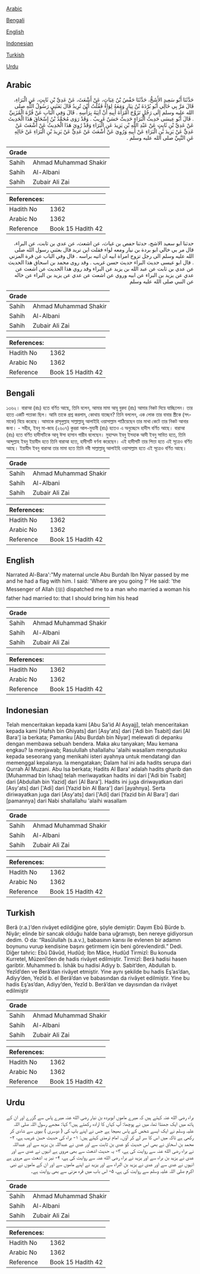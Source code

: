 [Arabic](#arabic)

[Bengali](#bengali)

[English](#english)

[Indonesian](#indonesian)

[Turkish](#turkish)

[Urdu](#urdu)

## Arabic


<div dir="rtl" lang="ar" style={{fontSize:'larger',backgroundColor:'#f8f9fa',padding:20}}>
حَدَّثَنَا أَبُو سَعِيدٍ الأَشَجُّ، حَدَّثَنَا حَفْصُ بْنُ غِيَاثٍ، عَنْ أَشْعَثَ، عَنْ عَدِيِّ بْنِ ثَابِتٍ، عَنِ الْبَرَاءِ، قَالَ مَرَّ بِي خَالِي أَبُو بُرْدَةَ بْنُ نِيَارٍ وَمَعَهُ لِوَاءٌ فَقُلْتُ أَيْنَ تُرِيدُ قَالَ بَعَثَنِي رَسُولُ اللَّهِ صلى الله عليه وسلم إِلَى رَجُلٍ تَزَوَّجَ امْرَأَةَ أَبِيهِ أَنْ آتِيَهُ بِرَأْسِهِ ‏.‏ قَالَ وَفِي الْبَابِ عَنْ قُرَّةَ الْمُزَنِيِّ ‏.‏ قَالَ أَبُو عِيسَى حَدِيثُ الْبَرَاءِ حَدِيثٌ حَسَنٌ غَرِيبٌ ‏.‏ وَقَدْ رَوَى مُحَمَّدُ بْنُ إِسْحَاقَ هَذَا الْحَدِيثَ عَنْ عَدِيِّ بْنِ ثَابِتٍ عَنْ عَبْدِ اللَّهِ بْنِ يَزِيدَ عَنِ الْبَرَاءِ وَقَدْ رُوِيَ هَذَا الْحَدِيثُ عَنْ أَشْعَثَ عَنْ عَدِيٍّ عَنْ يَزِيدَ بْنِ الْبَرَاءِ عَنْ أَبِيهِ وَرُوِيَ عَنْ أَشْعَثَ عَنْ عَدِيٍّ عَنْ يَزِيدَ بْنِ الْبَرَاءِ عَنْ خَالِهِ عَنِ النَّبِيِّ صلى الله عليه وسلم ‏.‏
</div>
<div style={{backgroundColor:'#f8f9fa',padding:20, marginBottom: 10}}><table> <thead> <tr> <th>Grade</th> <th></th> </tr> </thead> <tbody> <tr><td>Sahih</td><td>Ahmad Muhammad Shakir</td></tr><tr><td>Sahih</td><td>Al-Albani</td></tr><tr><td>Sahih</td><td>Zubair Ali Zai</td></tr></tbody></table><table> <thead> <tr> <th>References:</th> <th></th> </tr> </thead> <tbody><tr><td>Hadith No</td><td>1362</td></tr><tr><td>Arabic No</td><td>1362</td></tr><tr><td>Reference</td><td>Book 15 Hadith 42</td></tr></tbody></table></div>


<div dir="rtl" lang="ar" style={{fontSize:'larger',backgroundColor:'#f8f9fa',padding:20}}>
حدثنا ابو سعيد الاشج، حدثنا حفص بن غياث، عن اشعث، عن عدي بن ثابت، عن البراء، قال مر بي خالي ابو بردة بن نيار ومعه لواء فقلت اين تريد قال بعثني رسول الله صلى الله عليه وسلم الى رجل تزوج امراة ابيه ان اتيه براسه . قال وفي الباب عن قرة المزني . قال ابو عيسى حديث البراء حديث حسن غريب . وقد روى محمد بن اسحاق هذا الحديث عن عدي بن ثابت عن عبد الله بن يزيد عن البراء وقد روي هذا الحديث عن اشعث عن عدي عن يزيد بن البراء عن ابيه وروي عن اشعث عن عدي عن يزيد بن البراء عن خاله عن النبي صلى الله عليه وسلم
</div>
<div style={{backgroundColor:'#f8f9fa',padding:20, marginBottom: 10}}><table> <thead> <tr> <th>Grade</th> <th></th> </tr> </thead> <tbody> <tr><td>Sahih</td><td>Ahmad Muhammad Shakir</td></tr><tr><td>Sahih</td><td>Al-Albani</td></tr><tr><td>Sahih</td><td>Zubair Ali Zai</td></tr></tbody></table><table> <thead> <tr> <th>References:</th> <th></th> </tr> </thead> <tbody><tr><td>Hadith No</td><td>1362</td></tr><tr><td>Arabic No</td><td>1362</td></tr><tr><td>Reference</td><td>Book 15 Hadith 42</td></tr></tbody></table></div>

## Bengali


<div dir="ltr" lang="bn" style={{fontSize:'larger',backgroundColor:'#f8f9fa',padding:20}}>
১৩৬২। বারাআ (রাঃ) হতে বর্ণিত আছে, তিনি বলেন, আমার মামা আবূ বুরদা (রাঃ) আমার নিকট দিয়ে যাচ্ছিলেন। তার হাতে একটি পতাকা ছিল। আমি তাকে প্রশ্ন করলাম, কোথায় যাচ্ছেন? তিনি বললেন, এক লোক তার বাবার স্ত্রীকে (সৎমাকে) বিয়ে করেছে। আমাকে রাসূলুল্লাহ সাল্লাল্লাহু আলাইহি ওয়াসাল্লাম পাঠিয়েছেন তার মাথা কেটে তার নিকট আনার জন্য। - সহীহ, ইবনু মা-জাহ (২৬০৭) কুররা আল-মুযানী (রাঃ) হতেও এ অনুচ্ছেদে হাদীস বর্ণিত আছে। বারাআ (রাঃ) হতে বর্ণিত হাদীসটিকে আবূ ঈসা হাসান গারীব বলেছেন। মুহাম্মদ ইবনু ইসহাক আদী ইবনু সাবিত হতে, তিনি আব্দুল্লাহ ইবনু ইয়াযীদ হতে তিনি বারাআ হতে, হাদীসটি বর্ণনা করেছেন। এই হাদীসটি তার পিতা হতে এই সূত্রেও বর্ণিত আছে। ইয়াযীদ ইবনু বারাআ তার মামা হতে তিনি নবী সাল্লাল্লাহু আলাইহি ওয়াসাল্লাম হতে এই সূত্রেও বর্ণিত আছে।
</div>
<div style={{backgroundColor:'#f8f9fa',padding:20, marginBottom: 10}}><table> <thead> <tr> <th>Grade</th> <th></th> </tr> </thead> <tbody> <tr><td>Sahih</td><td>Ahmad Muhammad Shakir</td></tr><tr><td>Sahih</td><td>Al-Albani</td></tr><tr><td>Sahih</td><td>Zubair Ali Zai</td></tr></tbody></table><table> <thead> <tr> <th>References:</th> <th></th> </tr> </thead> <tbody><tr><td>Hadith No</td><td>1362</td></tr><tr><td>Arabic No</td><td>1362</td></tr><tr><td>Reference</td><td>Book 15 Hadith 42</td></tr></tbody></table></div>

## English


<div dir="ltr" lang="en" style={{fontSize:'larger',backgroundColor:'#f8f9fa',padding:20}}>
Narrated Al-Bara':"My maternal uncle Abu Burdah Ibn Niyar passed by me and he had a flag with him. I said: 'Where are you going ?' He said: 'the Messenger of Allah (ﷺ) dispatched me to a man who married a woman his father had married to: that I should bring him his head
</div>
<div style={{backgroundColor:'#f8f9fa',padding:20, marginBottom: 10}}><table> <thead> <tr> <th>Grade</th> <th></th> </tr> </thead> <tbody> <tr><td>Sahih</td><td>Ahmad Muhammad Shakir</td></tr><tr><td>Sahih</td><td>Al-Albani</td></tr><tr><td>Sahih</td><td>Zubair Ali Zai</td></tr></tbody></table><table> <thead> <tr> <th>References:</th> <th></th> </tr> </thead> <tbody><tr><td>Hadith No</td><td>1362</td></tr><tr><td>Arabic No</td><td>1362</td></tr><tr><td>Reference</td><td>Book 15 Hadith 42</td></tr></tbody></table></div>

## Indonesian


<div dir="ltr" lang="id" style={{fontSize:'larger',backgroundColor:'#f8f9fa',padding:20}}>
Telah menceritakan kepada kami [Abu Sa'id Al Asyajj], telah menceritakan kepada kami [Hafsh bin Ghiyats] dari [Asy'ats] dari ['Adi bin Tsabit] dari [Al Bara'] ia berkata; Pamanku [Abu Burdah bin Niyar] melewati di depanku dengan membawa sebuah bendera. Maka aku tanyakan; Mau kemana engkau? Ia menjawab; Rasulullah shallallahu 'alaihi wasallam mengutusku kepada seseorang yang menikahi isteri ayahnya untuk mendatangi dan memenggal kepalanya. Ia mengatakan; Dalam hal ini ada hadits serupa dari Qurrah Al Muzani. Abu Isa berkata; Hadits Al Bara' adalah hadits gharib dan [Muhammad bin Ishaq] telah meriwayatkan hadits ini dari ['Adi bin Tsabit] dari [Abdullah bin Yazid] dari [Al Bara']. Hadits ini juga diriwayatkan dari [Asy'ats] dari ['Adi] dari [Yazid bin Al Bara'] dari [ayahnya]. Serta diriwayatkan juga dari [Asy'ats] dari ['Adi] dari [Yazid bin Al Bara'] dari [pamannya] dari Nabi shallallahu 'alaihi wasallam
</div>
<div style={{backgroundColor:'#f8f9fa',padding:20, marginBottom: 10}}><table> <thead> <tr> <th>Grade</th> <th></th> </tr> </thead> <tbody> <tr><td>Sahih</td><td>Ahmad Muhammad Shakir</td></tr><tr><td>Sahih</td><td>Al-Albani</td></tr><tr><td>Sahih</td><td>Zubair Ali Zai</td></tr></tbody></table><table> <thead> <tr> <th>References:</th> <th></th> </tr> </thead> <tbody><tr><td>Hadith No</td><td>1362</td></tr><tr><td>Arabic No</td><td>1362</td></tr><tr><td>Reference</td><td>Book 15 Hadith 42</td></tr></tbody></table></div>

## Turkish


<div dir="ltr" lang="tr" style={{fontSize:'larger',backgroundColor:'#f8f9fa',padding:20}}>
Berâ (r.a.)’den rivâyet edildiğine göre, şöyle demiştir: Dayım Ebû Bürde b. Niyâr; elinde bir sancak olduğu halde bana uğramıştı, ben nereye gidiyorsun dedim. O da: “Rasûlullah (s.a.v.), babasının karısı ile evlenen bir adamın boynunu vurup kendisine başını getirmem için beni görevlendirdi.” Dedi. Diğer tahric: Ebû Dâvûd, Hudûd; İbn Mâce, Hudûd Tirmizî: Bu konuda Kurretel, Müzenî’den de hadis rivâyet edilmiştir. Tirmizî: Berâ hadisi hasen garibtir. Muhammed b. İshâk bu hadisi Adiyy b. Sabit’den, Abdullah b. Yezîd’den ve Berâ’dan rivâyet etmiştir. Yine aynı şekilde bu hadis Eş’as’dan, Adiyy’den, Yezîd b. el Berâ’dan ve babasından da rivâyet edilmiştir. Yine bu hadis Eş’as’dan, Adiyy’den, Yezîd b. Berâ’dan ve dayısından da rivâyet edilmiştir
</div>
<div style={{backgroundColor:'#f8f9fa',padding:20, marginBottom: 10}}><table> <thead> <tr> <th>Grade</th> <th></th> </tr> </thead> <tbody> <tr><td>Sahih</td><td>Ahmad Muhammad Shakir</td></tr><tr><td>Sahih</td><td>Al-Albani</td></tr><tr><td>Sahih</td><td>Zubair Ali Zai</td></tr></tbody></table><table> <thead> <tr> <th>References:</th> <th></th> </tr> </thead> <tbody><tr><td>Hadith No</td><td>1362</td></tr><tr><td>Arabic No</td><td>1362</td></tr><tr><td>Reference</td><td>Book 15 Hadith 42</td></tr></tbody></table></div>

## Urdu


<div dir="rtl" lang="ur" style={{fontSize:'larger',backgroundColor:'#f8f9fa',padding:20}}>
براء رضی الله عنہ کہتے ہیں کہ میرے ماموں ابوبردہ بن نیار رضی الله عنہ میرے پاس سے گزرے اور ان کے ہاتھ میں ایک جھنڈا تھا، میں نے پوچھا: آپ کہاں کا ارادہ رکھتے ہیں؟ کہا: مجھے رسول اللہ صلی اللہ علیہ وسلم نے ایک ایسے شخص کے پاس بھیجا ہے جس نے اپنے باپ کی ( دوسری ) بیوی سے شادی کر رکھی ہے تاکہ میں اس کا سر لے کر آؤں۔ امام ترمذی کہتے ہیں: ۱- براء کی حدیث حسن غریب ہے، ۲- محمد بن اسحاق نے بھی اس حدیث کو عدی بن ثابت سے اور عدی نے عبداللہ بن یزید سے اور عبداللہ نے براء رضی الله عنہ سے روایت کی ہے، ۳- یہ حدیث اشعث سے بھی مروی ہے انہوں نے عدی سے اور عدی نے یزید بن براء سے اور یزید نے براء رضی الله عنہ سے روایت کی ہے، ۴- نیز یہ اشعث سے مروی ہے انہوں نے عدی سے اور عدی نے یزید بن البراء سے اور یزید نے اپنے ماموں سے اور ان کے ماموں نے نبی اکرم صلی اللہ علیہ وسلم سے روایت کی ہے، ۵- اس باب میں قرہ مزنی سے بھی روایت ہے۔
</div>
<div style={{backgroundColor:'#f8f9fa',padding:20, marginBottom: 10}}><table> <thead> <tr> <th>Grade</th> <th></th> </tr> </thead> <tbody> <tr><td>Sahih</td><td>Ahmad Muhammad Shakir</td></tr><tr><td>Sahih</td><td>Al-Albani</td></tr><tr><td>Sahih</td><td>Zubair Ali Zai</td></tr></tbody></table><table> <thead> <tr> <th>References:</th> <th></th> </tr> </thead> <tbody><tr><td>Hadith No</td><td>1362</td></tr><tr><td>Arabic No</td><td>1362</td></tr><tr><td>Reference</td><td>Book 15 Hadith 42</td></tr></tbody></table></div>